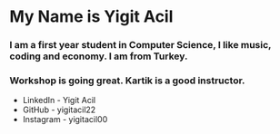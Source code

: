 # My Name is Yigit Acil
### I am a first year student in Computer Science, I like music, coding and economy. I am from Turkey.


### Workshop is going great. Kartik is a good instructor. 


* LinkedIn - Yigit Acil
* GitHub -  yigitacil22
* Instagram - yigitacil00
